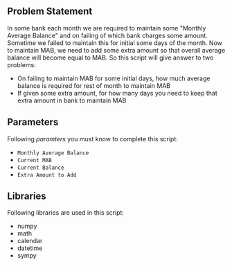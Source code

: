 ## Problem Statement
In some bank each month we are required to maintain some "Monthly Average Balance" and on failing of which bank charges some amount. Sometime we failed to maintain this for initial some days of the month. Now to maintain MAB, we need to add some extra amount so that overall average balance will become equal to MAB. 
So this script will give answer to two problems:

 *  On failing to maintain MAB for some initial days, how much average balance is required for rest of month to maintain MAB
 *  If given some extra amount, for how many days you need to keep that extra amount in bank to maintain MAB
 
 ## Parameters
 Following *paramters* you must know to complete this script:
 -  `Monthly Average Balance`
 -  `Current MAB`
 -  `Current Balance`
 -  `Extra Amount to Add`

## Libraries 
Following libraries are used in this script:

- numpy
- math
- calendar
- datetime
- sympy
